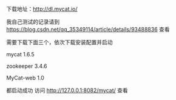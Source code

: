 下载地址：http://dl.mycat.io/

我自己测试的记录请到 https://blog.csdn.net/qq_35349114/article/details/93488836 查看

需要下载下面三个，依次下载安装配置并启动

mycat      1.6.5

zookeeper  3.4.6

MyCat-web  1.0



都启动成功 访问 http://127.0.0.1:8082/mycat/ 查看

